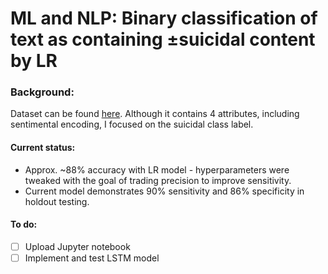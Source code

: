 # ML and NLP: Binary classification of text as containing ±suicidal content by LR

### Background:
Dataset can be found [here](https://www.kaggle.com/qwqextra/redditdatasentimental). Although it contains 4 attributes, including sentimental encoding, I focused on the suicidal class label.

#### Current status:
 - Approx. ~88% accuracy with LR model - hyperparameters were tweaked with the goal of trading precision to improve sensitivity.
 - Current model demonstrates 90% sensitivity and 86% specificity in holdout testing.
 
#### To do:
 - [ ] Upload Jupyter notebook
 - [ ] Implement and test LSTM model
